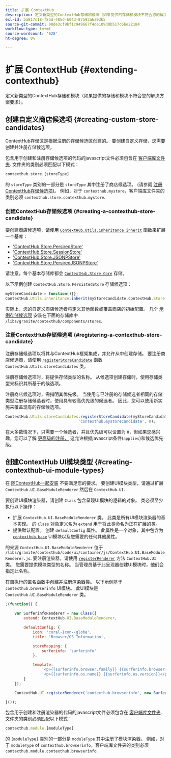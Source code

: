```yaml
---
title: 扩展 ContextHub
description: 定义新类型的ContextHub存储和模块（如果提供的存储和模块不符合您的解决方案要求）
exl-id: ba817c18-f8bd-485d-b043-87593a6a93b5
source-git-commit: 90de3cf9bf1c949667f4de109d0b517c6be22184
workflow-type: tm+mt
source-wordcount: '628'
ht-degree: 0%

---
```


# 扩展 ContextHub {#extending-contexthub}

定义新类型的ContextHub存储和模块（如果提供的存储和模块不符合您的解决方案要求）。

## 创建自定义商店候选项 {#creating-custom-store-candidates}

ContextHub存储区是根据注册的存储候选区创建的。 要创建自定义存储，您需要创建并注册存储候选项。

包含用于创建和注册存储候选项的代码的javascript文件必须包含在 [客户端库文件夹](/help/implementing/developing/introduction/clientlibs.md). 文件夹的类别必须匹配以下模式：

```xml
contexthub.store.[storeType]
```

的 `storeType` 类别的一部分是 `storeType` 其中注册了商店候选项。 (请参阅 [注册ContextHub存储候选项](#registering-a-contexthub-store-candidate))。 例如，对于 `contexthub.mystore`，客户端库文件夹的类别必须 `contexthub.store.contexthub.mystore`.

### 创建ContextHub存储候选项 {#creating-a-contexthub-store-candidate}

要创建商店候选项，请使用 [`ContextHub.Utils.inheritance.inherit`](contexthub-api.md#inherit-child-parent) 函数来扩展一个基库：

* [&#39;ContextHub.Store.PersiredStore&#39;](contexthub-api.md#contexthub-store-persistedstore)
* [&#39;ContextHub.Store.SessionStore&#39;](contexthub-api.md#contexthub-store-sessionstore)
* [&#39;ContextHub.Store.JSONPStore&#39;](contexthub-api.md#contexthub-store-jsonpstore)
* [&#39;ContextHub.Store.PersiredJSONPStore&#39;](contexthub-api.md#contexthub-store-persistedjsonpstore)

请注意，每个基本存储库都会 [`ContextHub.Store.Core`](contexthub-api.md#contexthub-store-core) 存储。

以下示例创建 `ContextHub.Store.PersistedStore` 存储候选项：

```javascript
myStoreCandidate = function(){};
ContextHub.Utils.inheritance.inherit(myStoreCandidate,ContextHub.Store.PersistedStore);
```

实际上，您的自定义商店候选者将定义其他函数或覆盖商店的初始配置。 几个 [示例存储候选项](sample-stores.md) 安装在下面的存储库中 `/libs/granite/contexthub/components/stores`.

### 注册ContextHub存储候选项 {#registering-a-contexthub-store-candidate}

注册存储候选项以将其与ContextHub框架集成，并允许从中创建存储。 要注册商店候选商，请使用 [`registerStoreCandidate`](contexthub-api.md#registerstorecandidate-store-storetype-priority-applies) 函数 `ContextHub.Utils.storeCandidates` 类。

注册存储候选项时，将提供存储类型的名称。 从候选项创建存储时，使用存储类型来标识其所基于的候选项。

注册商店候选项时，需指明其优先级。 当使用与已注册的存储候选者相同的存储类型注册存储候选者时，使用具有较高优先级的候选者。 因此，您可以使用新实施来覆盖现有的存储候选项。

```javascript
ContextHub.Utils.storeCandidates.registerStoreCandidate(myStoreCandidate,
                                'contexthub.mystorecandidate', 0);
```

在大多数情况下，只需要一个候选者，并且优先级可以设置为 `0`，但如果您感兴趣，您可以了解 [更高级的注册，](contexthub-api.md#registerstorecandidate-store-storetype-priority-applies) 这允许根据javascript条件(`applies`)和候选优先级。

## 创建ContextHub UI模块类型 {#creating-contexthub-ui-module-types}

在 [随ContextHub一起安装](sample-modules.md) 不要满足您的要求。 要创建UI模块类型，请通过扩展 `ContextHub.UI.BaseModuleRenderer` 然后在 `ContextHub.UI`.

要创建UI模块渲染器，请创建 `Class` 包含呈现UI模块的逻辑的对象。 类必须至少执行以下操作：

* 扩展 `ContextHub.UI.BaseModuleRenderer` 类。 此类是所有UI模块渲染器的基本实现。 的 `Class` 对象定义名为 `extend` 用于将此类命名为正在扩展的类。
* 提供默认配置。 创建 `defaultConfig` 属性。 此属性是一个对象，其中包含为 [`contexthub.base`](sample-modules.md#contexthub-base-ui-module-type) UI模块以及您需要的任何其他属性。

的来源 `ContextHub.UI.BaseModuleRenderer` 位于 `/libs/granite/contexthub/code/ui/container/js/ContextHub.UI.BaseModuleRenderer.js`.  要注册渲染器，请使用 [`registerRenderer`](contexthub-api.md#registerrenderer-moduletype-renderer-dontrender) 方法 `ContextHub.UI` 类。 您需要提供模块类型的名称。 当管理员基于此呈现器创建UI模块时，他们会指定此名称。

在自执行的匿名函数中创建并注册渲染器类。 以下示例基于 `contexthub.browserinfo` UI模块。 此UI模块是 `ContextHub.UI.BaseModuleRenderer` 类。

```javascript
;(function() {

    var SurferinfoRenderer = new Class({
        extend: ContextHub.UI.BaseModuleRenderer,

        defaultConfig: {
            icon: 'coral-Icon--globe',
            title: 'Browser/OS Information',

            storeMapping: {
                surferinfo: 'surferinfo'
            },

            template:
                '<p>{{surferinfo.browser.family}} {{surferinfo.browser.version}}</p>' +
                '<p>{{surferinfo.os.name}} {{surferinfo.os.version}}</p>'
        }
    });

    ContextHub.UI.registerRenderer('contexthub.browserinfo', new SurferinfoRenderer());

}());
```

包含用于创建和注册渲染器的代码的javascript文件必须包含在 [客户端库文件夹](/help/implementing/developing/introduction/clientlibs.md). 文件夹的类别必须匹配以下模式：

```javascript
contexthub.module.[moduleType]
```

的 `[moduleType]` 类别的一部分是 `moduleType` 其中注册了模块渲染器。 例如，对于 `moduleType` of `contexthub.browserinfo`，客户端库文件夹的类别必须 `contexthub.module.contexthub.browserinfo`.
